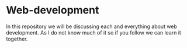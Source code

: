 # Web-development
In this repository we will be discussing each and everything about web development.
As I do not know much of it so if you follow we can learn it together.

